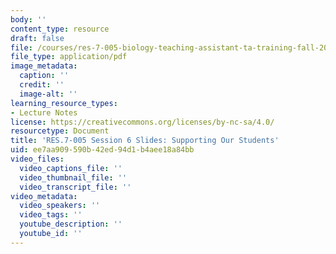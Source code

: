 ```yaml
---
body: ''
content_type: resource
draft: false
file: /courses/res-7-005-biology-teaching-assistant-ta-training-fall-2021/session-6_-supporting-our-students_edited_processed.pdf
file_type: application/pdf
image_metadata:
  caption: ''
  credit: ''
  image-alt: ''
learning_resource_types:
- Lecture Notes
license: https://creativecommons.org/licenses/by-nc-sa/4.0/
resourcetype: Document
title: 'RES.7-005 Session 6 Slides: Supporting Our Students'
uid: ee7aa909-590b-42ed-94d1-b4aee18a84bb
video_files:
  video_captions_file: ''
  video_thumbnail_file: ''
  video_transcript_file: ''
video_metadata:
  video_speakers: ''
  video_tags: ''
  youtube_description: ''
  youtube_id: ''
---
```

